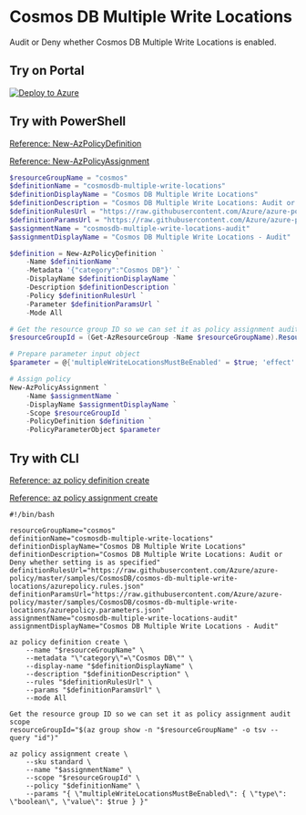 # Cosmos DB Multiple Write Locations

Audit or Deny whether Cosmos DB Multiple Write Locations is enabled.

## Try on Portal

[![Deploy to Azure](https://aka.ms/deploytoazurebutton)](https://portal.azure.com/#blade/Microsoft_Azure_Policy/CreatePolicyDefinitionBlade/uri/https%3A%2F%2Fraw.githubusercontent.com%2FAzure%2Fazure-policy%2Fmaster%2Fsamples%2FCosmosDB%2Fcosmos-db-multiple-write-locations%2Fazurepolicy.json)

## Try with PowerShell

[Reference: New-AzPolicyDefinition](https://docs.microsoft.com/powershell/module/az.resources/new-azpolicydefinition)

[Reference: New-AzPolicyAssignment](https://docs.microsoft.com/powershell/module/az.resources/new-azpolicyassignment)

````powershell
$resourceGroupName = "cosmos"
$definitionName = "cosmosdb-multiple-write-locations"
$definitionDisplayName = "Cosmos DB Multiple Write Locations"
$definitionDescription = "Cosmos DB Multiple Write Locations: Audit or Deny whether setting is as specified"
$definitionRulesUrl = "https://raw.githubusercontent.com/Azure/azure-policy/master/samples/CosmosDB/cosmos-db-multiple-write-locations/azurepolicy.rules.json"
$definitionParamsUrl = "https://raw.githubusercontent.com/Azure/azure-policy/master/samples/CosmosDB/cosmos-db-multiple-write-locations/azurepolicy.parameters.json"
$assignmentName = "cosmosdb-multiple-write-locations-audit"
$assignmentDisplayName = "Cosmos DB Multiple Write Locations - Audit"

$definition = New-AzPolicyDefinition `
    -Name $definitionName `
    -Metadata '{"category":"Cosmos DB"}' `
    -DisplayName $definitionDisplayName `
    -Description $definitionDescription `
    -Policy $definitionRulesUrl `
    -Parameter $definitionParamsUrl `
    -Mode All

# Get the resource group ID so we can set it as policy assignment audit scope
$resourceGroupId = (Get-AzResourceGroup -Name $resourceGroupName).ResourceId

# Prepare parameter input object
$parameter = @{'multipleWriteLocationsMustBeEnabled' = $true; 'effect' = 'Audit'}

# Assign policy
New-AzPolicyAssignment `
    -Name $assignmentName `
    -DisplayName $assignmentDisplayName `
    -Scope $resourceGroupId `
    -PolicyDefinition $definition `
    -PolicyParameterObject $parameter
````

## Try with CLI

[Reference: az policy definition create](https://docs.microsoft.com/cli/azure/policy/definition?view=azure-cli-latest#az-policy-definition-create)

[Reference: az policy assignment create](https://docs.microsoft.com/cli/azure/policy/assignment?view=azure-cli-latest#az-policy-assignment-create)

````cli
#!/bin/bash

resourceGroupName="cosmos"
definitionName="cosmosdb-multiple-write-locations"
definitionDisplayName="Cosmos DB Multiple Write Locations"
definitionDescription="Cosmos DB Multiple Write Locations: Audit or Deny whether setting is as specified"
definitionRulesUrl="https://raw.githubusercontent.com/Azure/azure-policy/master/samples/CosmosDB/cosmos-db-multiple-write-locations/azurepolicy.rules.json"
definitionParamsUrl="https://raw.githubusercontent.com/Azure/azure-policy/master/samples/CosmosDB/cosmos-db-multiple-write-locations/azurepolicy.parameters.json"
assignmentName="cosmosdb-multiple-write-locations-audit"
assignmentDisplayName="Cosmos DB Multiple Write Locations - Audit"

az policy definition create \
    --name "$resourceGroupName" \
    --metadata "\"category\"=\"Cosmos DB\"" \
    --display-name "$definitionDisplayName" \
    --description "$definitionDescription" \
    --rules "$definitionRulesUrl" \
    --params "$definitionParamsUrl" \
    --mode All

Get the resource group ID so we can set it as policy assignment audit scope
resourceGroupId="$(az group show -n "$resourceGroupName" -o tsv --query "id")"

az policy assignment create \
    --sku standard \
    --name "$assignmentName" \
    --scope "$resourceGroupId" \
    --policy "$definitionName" \
    --params "{ \"multipleWriteLocationsMustBeEnabled\": { \"type\": \"boolean\", \"value\": $true } }"
````
